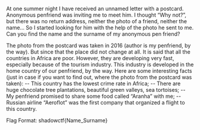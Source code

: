 At one summer night I have received an unnamed letter with a postcard. Anonymous penfriend was inviting me to meet him. I thought “Why not?”, but there was no return address, neither the photo of a friend, neither the name… So I started looking for him with the help of the photo he sent to me. Can you find the name and the surname of my anonymous pen friend?

The photo from the postcard was taken in 2016 (author is my penfriend, by the way). But since that the place did not change at all. It is said that all the countries in Africa are poor. However, they are developing very fast, especially because of the tourism industry. This industry is developed in the home country of our penfriend, by the way. Here are some interesting facts (just in case if you want to find out, where the photo from the postcard was taken): -- This country has the lowest crime rate in Africa; -- There are huge chocolate tree plantations, beautiful green valleys, sea tortoises; -- My penfriend promised to share some food called “Aranha” with me; -- Russian airline “Aeroflot” was the first company that organized a flight to this country.

Flag Format: shadowctf{Name_Surname}